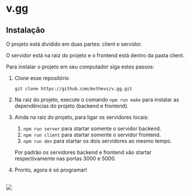 # v.gg

## Instalação

O projeto está dividido em duas partes: client e servidor.

O servidor está na raiz do projeto e o frontend está dentro da pasta client.

Para instalar o projeto em seu computador siga estes passos:

1. Clone esse repositório

    `` git clone https://github.com/mxthevs/v.gg.git ``

2. Na raiz do projeto, execute o comando `` npm run make `` para instalar as dependências do projeto (backend e frontend).

3. Ainda na raiz do projeto, para ligar os servidores locais:
    1. `` npm run server `` para startar somente o servidor backend.
    2. `` npm run client `` para startar somente o servidor frontend.
    3. `` npm run dev `` para startar os dois servidores ao mesmo tempo. 

    Por padrão os servidores backend e frontend vão startar respectivamente nas portas 3000 e 5000.
    
4. Pronto, agora é só programar!

\
![](https://media.giphy.com/media/uzglgIsyY1Cgg/giphy.gif)